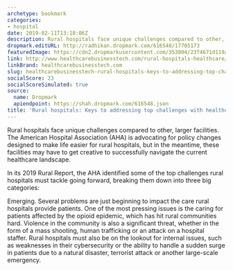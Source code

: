 ```yaml
---
archetype: bookmark
categories:
- hospital
date: 2019-02-11T13:18:06Z
description: Rural hospitals face unique challenges compared to other, larger facilities.
dropmark.editURL: http://radhikan.dropmark.com/616548/17705173
featuredImage: https://cdn2.dropmarkusercontent.com/353804/23f4671d119a35ac1f7051e985bf39dcfba04c18b7a4c1e507d859ba32190d74/thumbnail/ThinkstockPhotos-174706410.jpg?Expires=1557430063&Signature=DC~ezMBGoiw3TWUijNqZDUN5Ll0ubB2P~Sn9ygXUrUrNkTU9s1hhdYsXP4Wzo7U1gOm1Gjb0DlMFLiqjapfuWIYRgiHorpW8EvE~N5qicR6yUe6-1PW~6qfghEJPLrU9u4ytNFG2wt6gpD0vOpGlFtJVpWgYcdC9S3vk-Uzce0bX9LpfRs9UPActLbD5aBV5zQnGy1NPcVFhdCoVMQjPEnf9TZqsZ1m6k030tY0PadIMi10vH1uPsOKVbz~14Qp3KTBNJUGxRKgHAG1nW6XaUDN6awmN4CHSSck941urNiUX-bRCpkJE-KEd6Q1leeqsi5u4M8NlbTrdh-A7MIaBAg__&Key-Pair-Id=APKAITQYWVEN757ZA4KQ
link: http://www.healthcarebusinesstech.com/rural-hospitals-healthcare/
linkBrand: healthcarebusinesstech.com
slug: healthcarebusinesstech-rural-hospitals-keys-to-addressing-top-challenges-with-healthcare-delivery
socialScore: 23
socialScoreSimulated: true
source:
  name: Dropmark
  apiendpoint: https://shah.dropmark.com/616548.json
title: 'Rural hospitals: Keys to addressing top challenges with healthcare delivery'
---
```

Rural hospitals face unique challenges compared to other, larger facilities. The American Hospital Association (AHA) is advocating for policy changes designed to make life easier for rural hospitals, but in the meantime, these facilities may have to get creative to successfully navigate the current healthcare landscape. 

In its 2019 Rural Report, the AHA identified some of the top challenges rural hospitals must tackle going forward, breaking them down into three big categories:

Emerging. Several problems are just beginning to impact the care rural hospitals provide patients. One of the most pressing issues is the caring for patients affected by the opioid epidemic, which has hit rural communities hard. Violence in the community is also a significant threat, whether in the form of a mass shooting, human trafficking or an attack on a hospital staffer. Rural hospitals must also be on the lookout for internal issues, such as weaknesses in their cybersecurity or the ability to handle a sudden surge in patients due to a natural disaster, terrorist attack or another large-scale emergency.
